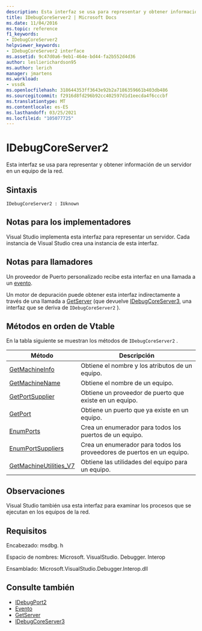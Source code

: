 ```yaml
---
description: Esta interfaz se usa para representar y obtener información de un servidor en un equipo de la red.
title: IDebugCoreServer2 | Microsoft Docs
ms.date: 11/04/2016
ms.topic: reference
f1_keywords:
- IDebugCoreServer2
helpviewer_keywords:
- IDebugCoreServer2 interface
ms.assetid: 9c47d0a6-9eb1-464e-bd44-fa2b552d4d36
author: leslierichardson95
ms.author: lerich
manager: jmartens
ms.workload:
- vssdk
ms.openlocfilehash: 318644353ff3643e92b2a7186359661b403db486
ms.sourcegitcommit: f2916d8fd296b92cc402597d1d1eecda4f6cccbf
ms.translationtype: MT
ms.contentlocale: es-ES
ms.lasthandoff: 03/25/2021
ms.locfileid: "105077725"
---
```

# <a name="idebugcoreserver2"></a>IDebugCoreServer2
Esta interfaz se usa para representar y obtener información de un servidor en un equipo de la red.

## <a name="syntax"></a>Sintaxis

```
IDebugCoreServer2 : IUknown
```

## <a name="notes-for-implementers"></a>Notas para los implementadores
 Visual Studio implementa esta interfaz para representar un servidor. Cada instancia de Visual Studio crea una instancia de esta interfaz.

## <a name="notes-for-callers"></a>Notas para llamadores
 Un proveedor de Puerto personalizado recibe esta interfaz en una llamada a un [evento](../../../extensibility/debugger/reference/idebugportevents2-event.md).

 Un motor de depuración puede obtener esta interfaz indirectamente a través de una llamada a [GetServer](../../../extensibility/debugger/reference/idebugdefaultport2-getserver.md) (que devuelve [IDebugCoreServer3](../../../extensibility/debugger/reference/idebugcoreserver3.md), una interfaz que se deriva de `IDebugCoreServer2` ).

## <a name="methods-in-vtable-order"></a>Métodos en orden de Vtable
 En la tabla siguiente se muestran los métodos de `IDebugCoreServer2` .

|Método|Descripción|
|------------|-----------------|
|[GetMachineInfo](../../../extensibility/debugger/reference/idebugcoreserver2-getmachineinfo.md)|Obtiene el nombre y los atributos de un equipo.|
|[GetMachineName](../../../extensibility/debugger/reference/idebugcoreserver2-getmachinename.md)|Obtiene el nombre de un equipo.|
|[GetPortSupplier](../../../extensibility/debugger/reference/idebugcoreserver2-getportsupplier.md)|Obtiene un proveedor de puerto que existe en un equipo.|
|[GetPort](../../../extensibility/debugger/reference/idebugcoreserver2-getport.md)|Obtiene un puerto que ya existe en un equipo.|
|[EnumPorts](../../../extensibility/debugger/reference/idebugcoreserver2-enumports.md)|Crea un enumerador para todos los puertos de un equipo.|
|[EnumPortSuppliers](../../../extensibility/debugger/reference/idebugcoreserver2-enumportsuppliers.md)|Crea un enumerador para todos los proveedores de puertos en un equipo.|
|[GetMachineUtilities_V7](../../../extensibility/debugger/reference/idebugcoreserver2-getmachineutilities-v7.md)|Obtiene las utilidades del equipo para un equipo.|

## <a name="remarks"></a>Observaciones
 Visual Studio también usa esta interfaz para examinar los procesos que se ejecutan en los equipos de la red.

## <a name="requirements"></a>Requisitos
 Encabezado: msdbg. h

 Espacio de nombres: Microsoft. VisualStudio. Debugger. Interop

 Ensamblado: Microsoft.VisualStudio.Debugger.Interop.dll

## <a name="see-also"></a>Consulte también
- [IDebugPort2](../../../extensibility/debugger/reference/idebugport2.md)
- [Evento](../../../extensibility/debugger/reference/idebugportevents2-event.md)
- [GetServer](../../../extensibility/debugger/reference/idebugdefaultport2-getserver.md)
- [IDebugCoreServer3](../../../extensibility/debugger/reference/idebugcoreserver3.md)
